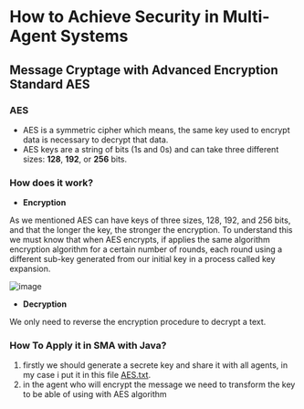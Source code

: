 # How to Achieve Security in Multi-Agent Systems
## Message Cryptage with Advanced Encryption Standard AES
### AES 
* AES is a symmetric cipher which means, the same key used to encrypt data is necessary to decrypt that data.
* AES keys are a string of bits (1s and 0s) and can take three different sizes: **128**, **192**, or **256** bits.
### How does it work?
* **Encryption**

As we mentioned AES can have keys of three sizes, 128, 192, and 256 bits, and that the longer the key, the stronger the encryption.
To understand this we must know that when AES encrypts, if applies the same algorithm encryption algorithm for a certain number of rounds, each round using a different sub-key generated from our initial key in a process called key expansion.

![image](https://user-images.githubusercontent.com/67378945/232121121-469abbb1-ed94-4970-a1bc-f857beec8fd4.png)

* **Decryption**

We only need to reverse the encryption procedure to decrypt a text.

### How To Apply it in SMA with Java?
1. firstly we should generate a secrete key and share it with all agents, in my case i put it in this file [AES.txt](https://github.com/Elma-dev/Cryptage_SMA/blob/master/AES.txt).
2. in the agent who will encrypt the message we need to transform the key to be able of using with AES algorithm




